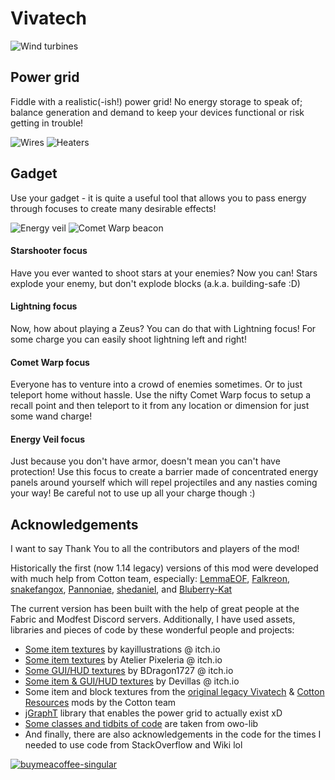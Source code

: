 # Vivatech

![Wind turbines](https://cdn.modrinth.com/data/Z7LQgxZt/images/38f3d32f3f2e929bee55ed3ce4d1be277ec0e0e5.png)

## Power grid

Fiddle with a realistic(-ish!) power grid! No energy storage to speak of; balance generation
and demand to keep your devices functional or risk getting in trouble!

![Wires](https://cdn.modrinth.com/data/Z7LQgxZt/images/6df5592a6006b4abb46c5d1815e1bb1f076da916.png)
![Heaters](https://cdn.modrinth.com/data/Z7LQgxZt/images/ac18406cffabcdc478d957f01505e83c61ac4949.png)

## Gadget

Use your gadget - it is quite a useful tool that allows you to pass energy through focuses to create many
desirable effects!

![Energy veil](https://cdn.modrinth.com/data/Z7LQgxZt/images/a2cbf8ddd257e614506310dfd303379cd89e5269.png)
![Comet Warp beacon](https://cdn.modrinth.com/data/Z7LQgxZt/images/9622554f2c728f8ee0b20d4b073fe15ed60b869e.png)

#### Starshooter focus

Have you ever wanted to shoot stars at your enemies? Now you can! 
Stars explode your enemy, but don't explode blocks (a.k.a. building-safe :D)

#### Lightning focus

Now, how about playing a Zeus? You can do that with Lightning focus! 
For some charge you can easily shoot lightning left and right!

#### Comet Warp focus

Everyone has to venture into a crowd of enemies sometimes. Or to just teleport home without hassle. 
Use the nifty Comet Warp focus to setup a recall point and then teleport to it from any location 
or dimension for just some wand charge!

#### Energy Veil focus

Just because you don't have armor, doesn't mean you can't have protection! Use this focus to create a barrier
made of concentrated energy panels around yourself which will repel projectiles and any nasties coming your way!
Be careful not to use up all your charge though :)

## Acknowledgements

I want to say Thank You to all the contributors and players of the mod!

Historically the first (now 1.14 legacy) versions of this mod were developed with much help from Cotton team, especially:
[LemmaEOF](https://lemmaeof.gay/),
[Falkreon](https://github.com/falkreon/),
[snakefangox](https://github.com/snakefangox),
[Pannoniae](https://github.com/Pannoniae),
[shedaniel](https://github.com/shedaniel),
and [Bluberry-Kat](https://kat.blue)

The current version has been built with the help of great people at the Fabric and Modfest Discord servers.
Additionally, I have used assets, libraries and pieces of code by these wonderful people and projects:
- [Some item textures](https://kayillustrations.itch.io/futuristic-asset-icons-tile-set) by kayillustrations @ itch.io
- [Some item textures](https://pixerelia.itch.io/vas-basic-spells-and-buffs) by Atelier Pixeleria @ itch.io
- [Some GUI/HUD textures](https://bdragon1727.itch.io/basic-pixel-health-bar-and-scroll-bar) by BDragon1727 @ itch.io
- [Some item & GUI/HUD textures](https://devillas.itch.io/mystic-rpg-icon-pack) by Devillas @ itch.io
- Some item and block textures from the [original legacy Vivatech](https://github.com/CottonMC/Vivatech)
  & [Cotton Resources](https://github.com/CottonMC/CottonResources) mods by the Cotton team
- [jGraphT](https://jgrapht.org/) library that enables the power grid to actually exist xD
- [Some classes and tidbits of code](https://github.com/wisp-forest/owo-lib) are taken from owo-lib
- And finally, there are also acknowledgements in the code for the times
  I needed to use code from StackOverflow and Wiki lol

[![buymeacoffee-singular](https://cdn.jsdelivr.net/npm/@intergrav/devins-badges@3/assets/compact/donate/buymeacoffee-singular_46h.png)](https://www.buymeacoffee.com/falseresync)